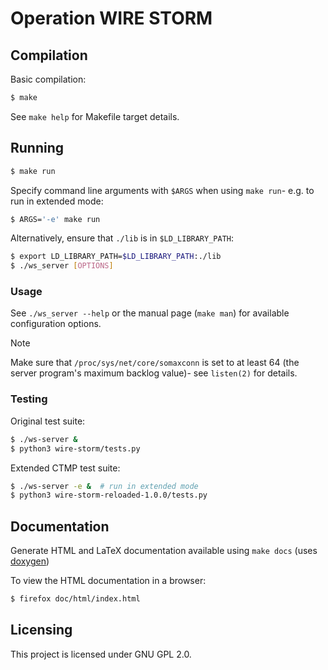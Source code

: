 # Operation WIRE STORM

## Compilation

Basic compilation:
```bash
$ make
```

See `make help` for Makefile target details.

## Running

```bash
$ make run
```

Specify command line arguments with `$ARGS` when using `make run`- e.g. to run
in extended mode:

```bash
$ ARGS='-e' make run
```

Alternatively, ensure that `./lib` is in `$LD_LIBRARY_PATH`:

```bash
$ export LD_LIBRARY_PATH=$LD_LIBRARY_PATH:./lib
$ ./ws_server [OPTIONS]
```


### Usage

See `./ws_server --help` or the manual page (`make man`) for available
configuration options.

> [!NOTE]
> Make sure that `/proc/sys/net/core/somaxconn` is set to at least 64 (the
> server program's maximum backlog value)- see `listen(2)` for details.

### Testing

Original test suite:

```bash
$ ./ws-server &
$ python3 wire-storm/tests.py
```

Extended CTMP test suite:

```bash
$ ./ws-server -e &  # run in extended mode
$ python3 wire-storm-reloaded-1.0.0/tests.py
```

## Documentation

Generate HTML and LaTeX documentation available using `make docs` (uses
[doxygen](https://www.doxygen.nl/index.html))

To view the HTML documentation in a browser:

```bash
$ firefox doc/html/index.html
```

## Licensing

This project is licensed under GNU GPL 2.0.
